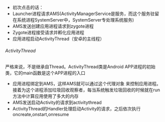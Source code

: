 - 初次点击的话：
- Launcher进程请求AMS(ActivityManagerService是服务，而这个服务驻留在系统进程SystemServer中，SystemServer专处理系统服务)
- AMS发送创建应用进程请求到zygote进程
- Zygote进程接受请求并孵化应用进程
- 应用进程启动ActivityThread（安卓的主线程）
###### ActivityThread

严格来说，不是继承自Thread。ActivityThread类是Android APP进程的初始类，它的main函数是这个APP进程的入口
- 应用进程绑定到AMS，这样AMS就可以通过这个代理对象 来控制应用进程。接着为这个进程添加垃圾回收观察者，每当系统触发垃圾回收的时候就在run方法中计算应用使用了多大的内存
- AMS发送启动Activity的请求到activitythread
- ActivityThread的Handler处理启动Activity的请求，之后依次执行oncreate,onstart,onresume